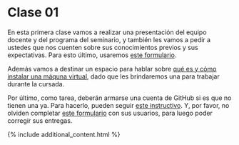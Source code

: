 # Clase 01

En esta primera clase vamos a realizar una presentación del equipo docente y del programa del seminario, y también les vamos a pedir a ustedes que nos cuenten sobre sus conocimientos previos y sus expectativas. Para esto último, usaremos [este formulario](https://forms.gle/aogRG9iQtLSGnf3q9).

Además vamos a destinar un espacio para hablar sobre [qué es y cómo instalar una máquna virtual](../Instructivos/tutorialmv.pdf), dado que les brindaremos una para trabajar durante la cursada.

Por último, como tarea, deberán armarse una cuenta de GitHub si es que no tienen una ya. Para hacerlo, pueden seguir [este instructivo](../Instructivos/github_user.md). Y, por favor, no olviden completar [este formulario](https://forms.gle/AUQRgbqkKbZGxR3F6) con sus usuarios, para luego poder corregir sus entregas.

{% include additional_content.html %}
